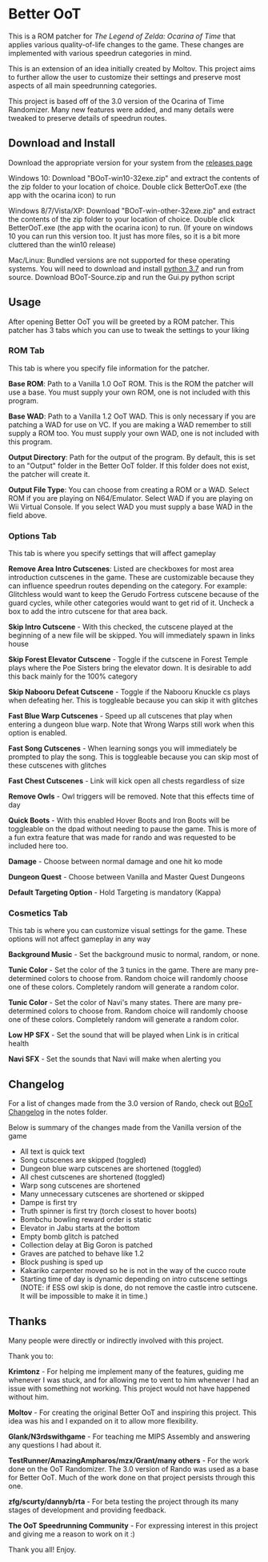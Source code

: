 # Better OoT


This is a ROM patcher for _The Legend of Zelda: Ocarina of Time_ that applies various quality-of-life changes to the game. These changes are implemented with various speedrun categories in mind.


This is an extension of an idea initially created by Moltov. This project aims to further allow the user to customize their settings and preserve most aspects of all main speedrunning categories.


This project is based off of the 3.0 version of the Ocarina of Time Randomizer. Many new features were added, and many details were tweaked to preserve details of speedrun routes.

## Download and Install

Download the appropriate version for your system from the [releases page](https://github.com/fig02/Better-OoT/releases)

Windows 10: Download "BOoT-win10-32exe.zip" and extract the contents of the zip folder to your location of choice. Double click BetterOoT.exe (the app with the ocarina icon) to run

Windows 8/7/Vista/XP: Download "BOoT-win-other-32exe.zip" and extract the contents of the zip folder to your location of choice. Double click BetterOoT.exe (the app with the ocarina icon) to run.
(If youre on windows 10 you can run this version too. It just has more files, so it is a bit more cluttered than the win10 release)

Mac/Linux: Bundled versions are not supported for these operating systems. You will need to download and install [python 3.7](https://www.python.org/downloads/) and run from source. Download BOoT-Source.zip and run the Gui.py python script

## Usage

After opening Better OoT you will be greeted by a ROM patcher. This patcher has 3 tabs which you can use to tweak the settings to your liking

### ROM Tab
This tab is where you specify file information for the patcher.

**Base ROM**: Path to a Vanilla 1.0 OoT ROM. This is the ROM the patcher will use a base. You must supply your own ROM, one is not included with this program.

**Base WAD**: Path to a Vanilla 1.2 OoT WAD. This is only necessary if you are patching a WAD for use on VC. If you are making a WAD remember to still supply a ROM too. You must supply your own WAD, one is not included with this program.

**Output Directory**: Path for the output of the program. By default, this is set to an "Output" folder in the Better OoT folder. If this folder does not exist, the patcher will create it.

**Output File Type**: You can choose from creating a ROM or a WAD. Select ROM if you are playing on N64/Emulator. Select WAD if you are playing on Wii Virtual Console. If you select WAD you must supply a base WAD in the field above.

### Options Tab
This tab is where you specify settings that will affect gameplay

**Remove Area Intro Cutscenes**: Listed are checkboxes for most area introduction cutscenes in the game. These are customizable because they can influence speedrun routes depending on the category. For example: Glitchless would want to keep the Gerudo Fortress cutscene because of the guard cycles, while other categories would want to get rid of it. Uncheck a box to add the intro cutscene for that area back.

**Skip Intro Cutscene** - With this checked, the cutscene played at the beginning of a new file will be skipped. You will immediately spawn in links house

**Skip Forest Elevator Cutscene** - Toggle if the cutscene in Forest Temple plays where the Poe Sisters bring the elevator down. It is desirable to add this back mainly for the 100% category

**Skip Nabooru Defeat Cutscene** - Toggle if the Nabooru Knuckle cs plays when defeating her. This is toggleable because you can skip it with glitches

**Fast Blue Warp Cutscenes** - Speed up all cutscenes that play when entering a dungeon blue warp. Note that Wrong Warps still work when this option is enabled.

**Fast Song Cutscenes** - When learning songs you will immediately be prompted to play the song. This is toggleable because you can skip most of these cutscenes with glitches

**Fast Chest Cutscenes** - Link will kick open all chests regardless of size

**Remove Owls** - Owl triggers will be removed. Note that this effects time of day

**Quick Boots** - With this enabled Hover Boots and Iron Boots will be toggleable on the dpad without needing to pause the game. This is more of a fun extra feature that was made for rando and was requested to be included here too.

**Damage** - Choose between normal damage and one hit ko mode

**Dungeon Quest** - Choose between Vanilla and Master Quest Dungeons

**Default Targeting Option** - Hold Targeting is mandatory (Kappa)


### Cosmetics Tab
This tab is where you can customize visual settings for the game. These options will not affect gameplay in any way

**Background Music** - Set the background music to normal, random, or none.

**Tunic Color** - Set the color of the 3 tunics in the game. There are many pre-determined colors to choose from. Random choice will randomly choose one of these colors. Completely random will generate a random color.

**Tunic Color** - Set the color of Navi's many states. There are many pre-determined colors to choose from. Random choice will randomly choose one of these colors. Completely random will generate a random color.

**Low HP SFX** - Set the sound that will be played when Link is in critical health

**Navi SFX** - Set the sounds that Navi will make when alerting you

## Changelog

For a list of changes made from the 3.0 version of Rando, check out [BOoT Changelog](https://github.com/fig02/Better-OoT/blob/master/Notes/BOoT_Changelog.txt) in the notes folder.

Below is summary of the changes made from the Vanilla version of the game

- All text is quick text
- Song cutscenes are skipped (toggled)
- Dungeon blue warp cutscenes are shortened (toggled)
- All chest cutscenes are shortened (toggled)
- Warp song cutscenes are shortened
- Many unnecessary cutscenes are shortened or skipped
- Dampe is first try
- Truth spinner is first try (torch closest to hover boots)
- Bombchu bowling reward order is static
- Elevator in Jabu starts at the bottom
- Empty bomb glitch is patched
- Collection delay at Big Goron is patched
- Graves are patched to behave like 1.2
- Block pushing is sped up
- Kakariko carpenter moved so he is not in the way of the cucco route
- Starting time of day is dynamic depending on intro cutscene settings
(NOTE: if ESS owl skip is done, do not remove the castle intro cutscene. It will be impossible to make it in time.)

## Thanks

Many people were directly or indirectly involved with this project.

Thank you to:

**Krimtonz** - For helping me implement many of the features, guiding me whenever I was stuck, and for allowing me to vent to him whenever I had an issue with something not working. This project would not have happened without him.

**Moltov** - For creating the original Better OoT and inspiring this project. This idea was his and I expanded on it to allow more flexibility.

**Glank/N3rdswithgame** - For teaching me MIPS Assembly and answering any questions I had about it.

**TestRunner/AmazingAmpharos/mzx/Grant/many others** - For the work done on the OoT Randomizer. The 3.0 version of Rando was used as a base for Better OoT. Much of the work done on that project persists through this one.

**zfg/scurty/dannyb/rta** - For beta testing the project through its many stages of development and providing feedback.

**The OoT Speedrunning Community** - For expressing interest in this project and giving me a reason to work on it :)

Thank you all! Enjoy.